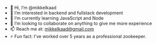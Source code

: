 - 👋 Hi, I’m @mikkelkaad
- 👀 I’m interested in backend and fullstack development
- 🌱 I’m currently learning JavaScript and Node
- 💞️ I’m looking to collaborate on anything to give me more experience
- 📫 Reach me at: mikkelkaad@gmail.com
- ⚡ Fun fact: I've worked over 5 years as a professional zookeeper.

<!---
mikkelkaad/mikkelkaad is a ✨ special ✨ repository because its `README.md` (this file) appears on your GitHub profile.
You can click the Preview link to take a look at your changes.
--->
